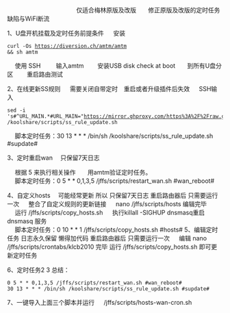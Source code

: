    　      　      　      　      　      　      　      　      　 仅适合梅林原版及改版　　修正原版及改版的定时任务缺陷与WiFi断流

1、U盘开机挂载及定时任务前提条件
   　   安装 <pre><code class="language-html">curl -Os https://diversion.ch/amtm/amtm && sh amtm</code></pre>
   　   使用 SSH 　　 输入amtm　　  安装USB disk check at boot　　到所有U盘分区 　　重启路由测试



2、在线更新SS规则 　 需要关闭自带定时　重启或者升级插件后失效 
     　   SSH输入
   　      　   <pre><code class="language-html">sed -i 's#^URL_MAIN.*#URL_MAIN="https://mirror.ghproxy.com/https%3A%2F%2Fraw.githubusercontent.com%2Fqxzg%2FActions%2F3.0%2Ffancyss_rules"#g' /koolshare/scripts/ss_rule_update.sh</code></pre>
   　   脚本定时任务：30 13 * * * /bin/sh /koolshare/scripts/ss_rule_update.sh #supdate#


3、定时重启wan  　只保留7天日志

   　   根据 5 来执行相关操作　　用amtm验证定时任务。
   　  
   　   脚本定时任务：0 5 * * 0,1,3,5 /jffs/scripts/restart_wan.sh #wan_reboot#

4、自定义hosts  　可能经常更新  所以 只保留7天日志  重启路由器后 只需要运行一次
   　   整合了自定义规则的更新链接
   　   nano /jffs/scripts/hosts   编辑完毕  
   　   运行 /jffs/scripts/copy_hosts.sh
   　   执行killall -SIGHUP dnsmasq重启 dnsmasq 服务  
   　   脚本定时任务：0 10 * * 1 /jffs/scripts/copy_hosts.sh #hosts#
5、编辑定时任务 日志永久保留 懒得加代码  重启路由器后 只需要运行一次
   　   编辑 nano /jffs/scripts/crontabs/klcb2010 完毕  运行 /jffs/scripts/copy_hosts.sh 即可更新定时任务
   　  

6、定时任务2 3 总结：

<pre><code class="language-html">0 5 * * 0,1,3,5 /jffs/scripts/restart_wan.sh #wan_reboot#
30 13 * * * /bin/sh /koolshare/scripts/ss_rule_update.sh #supdate#</code></pre>


7、一键导入上面三个脚本并运行
   　   /jffs/scripts/hosts-wan-cron.sh
